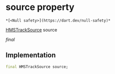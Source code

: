 


# source property




    *[<Null safety>](https://dart.dev/null-safety)*


[HMSTrackSource](../../hmssdk_flutter/HMSTrackSource-class.md) source
  
_final_






## Implementation

```dart
final HMSTrackSource source;


```







